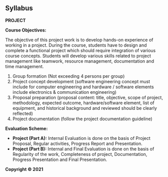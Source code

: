 ## Syllabus

**PROJECT**

**Course Objectives:**

The objective of this project work is to develop hands-on experience of working in a project. During the course, students have to design and complete a functional project which should require integration of various course concepts. Students will develop various skills related to project management like teamwork, resource management, documentation and time management.

1. Group formation (Not exceeding 4 persons per group)
2. Project concept development (software engineering concept must include for computer engineering and hardware / software elements include electronics & communication engineering)
3. Proposal preparation (proposal content: title, objective, scope of project, methodology, expected outcome, hardware/software element, list of equipment, and historical background and reviewed should be clearly reflected)
4. Project documentation (follow the project documentation guideline)

**Evaluation Scheme:**

* **Project (Part A):** Internal Evaluation is done on the basis of Project Proposal, Regular activities, Progress Report and Presentation.
* **Project (Part B):** Internal and Final Evaluation is done on the basis of Regularity of the work, Completeness of project, Documentation, Progress Presentation and Final Presentation.

**Copyright © 2021** 
